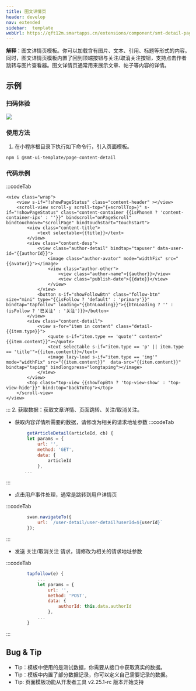 ```yaml
---
title: 图文详情页
header: develop
nav: extended
sidebar:  template
webUrl: https://qft12m.smartapps.cn/extensions/component/smt-detail-pages/smt-detail-pages
---
```


**解释**：图文详情页模板。你可以加载含有图片、文本、引用、标题等形式的内容。同时，图文详情页模板内置了回到顶端按钮与关注/取消关注按钮，支持点击作者跳转与图片查看器。图文详情页通常用来展示文章、帖子等内容的详情。  

## 示例

### 扫码体验

<img src="https://b.bdstatic.com/miniapp/assets/images/doc_demo/smt-detail-pages.png"  class="demo-qrcode-image" />



### 使用方法

1. 在小程序根目录下执行如下命令行，引入页面模板。

``` 
npm i @smt-ui-template/page-content-detail
```
### 代码示例

:::codeTab
```swan
<view class="wrap">
    <view s-if="!showPageStatus" class="content-header" ></view>
    <scroll-view scroll-y scroll-top="{=scrollTop=}" s-if="!showPageStatus" class="content-container {{isPhoneX ? 'content-container-ipx' : ''}}" bindscroll="onPageScroll" bindtouchmove="scrollPage" bindtouchstart="touchstart">
        <view class="content-title">
            <text selectable>{{title}}</text>
        </view>
        <view class="content-desp">
            <view class="author-detail" bindtap="tapuser" data-user-id="{{authorId}}">
                <image class="author-avator" mode="widthFix" src="{{avator}}"></image>
                <view class="author-other">
                    <view class="author-name">{{author}}</view>
                    <view class="publish-date">{{date}}</view>
                </view>
            </view>
            <button s-if="showFollowBtn" class="follow-btn" size="mini" type="{{isFollow ? 'default' : 'primary'}}" bindtap="tapfollow" loading="{{btnLoading}}">{{btnLoading ? '' : (isFollow ? '已关注' : '关注')}}</button>
        </view>
        <view class="content-detail">
            <view s-for="item in content" class="detail-{{item.type}}">
                <quote s-if="item.type == 'quote'" content="{{item.content}}"></quote>
                <text selectable s-if="item.type == 'p' || item.type == 'title'">{{item.content}}</text>
                <image lazy-load s-if="item.type == 'img'" mode="widthFix" src="{{item.content}}"  data-src="{{item.content}}" bindtap="tapimg" bindlongpress="longtapimg"></image>
            </view>
        </view>
        <top class="top-view {{showTopBtn ? 'top-view-show' : 'top-view-hide'}}" bind:top="backToTop"></top>
    </scroll-view>
</view>
```
:::
2. 获取数据：获取文章详情、页面跳转、关注/取消关注。

* 获取内容详情所需要的数据，请修改为相关的请求地址参数
:::codeTab
```js
        getArticleDetail(articleId, cb) {
        let params = {
            url: '',
            method: 'GET',
            data: {
                articleId
            },
       ...     
```
:::

* 点击用户事件处理，通常是跳转到用户详情页
  
:::codeTab
```js
        swan.navigateTo({
            url: `/user-detail/user-detail?userId=${userId}`
        });
```

::: 
* 发送 关注/取消关注 请求，请修改为相关的请求地址参数

:::codeTab
```js
        tapfollow(e) {
            ...
            let params = {
                url: '',
                method: 'POST',
                data: {
                    authorId: this.data.authorId
                },
            ...
        }
```
:::
## Bug & Tip

* Tip：模板中使用的是测试数据，你需要从接口中获取真实的数据。
* Tip：模板中内置了部分数据记录，你可以定义自己需要记录的数据。
* Tip: 页面模板功能从开发者工具 v2.25.1-rc 版本开始支持

